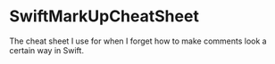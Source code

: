 # SwiftMarkUpCheatSheet
The cheat sheet I use for when I forget how to make comments look a certain way in Swift. 
